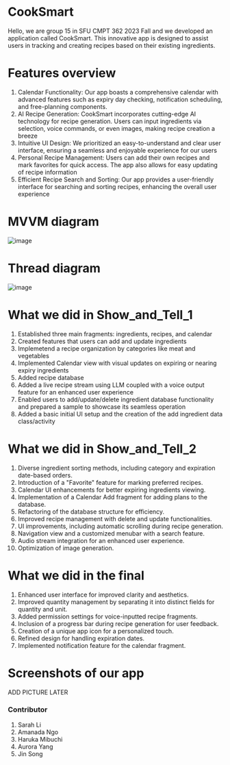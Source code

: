 # CookSmart
Hello, we are group 15 in SFU CMPT 362 2023 Fall and we developed an application called CookSmart. This innovative app is designed to assist users in tracking and creating recipes based on their existing ingredients. 

# Features overview
1. Calendar Functionality: Our app boasts a comprehensive calendar with advanced features such as expiry day checking, notification scheduling, and free-planning components.
2. AI Recipe Generation: CookSmart incorporates cutting-edge AI technology for recipe generation. Users can input ingredients via selection, voice commands, or even images, making recipe creation a breeze 
3. Intuitive UI Design: We prioritized an easy-to-understand and clear user interface, ensuring a seamless and enjoyable experience for our users 
4. Personal Recipe Management: Users can add their own recipes and mark favorites for quick access. The app also allows for easy updating of recipe information
5. Efficient Recipe Search and Sorting: Our app provides a user-friendly interface for searching and sorting recipes, enhancing the overall user experience

# MVVM diagram
![image](https://github.com/Awesomedonut/CookSmart/assets/79778466/dfdd2fe3-c2a7-41f7-93c5-bc147d2a070b)
# Thread diagram
![image](https://github.com/Awesomedonut/CookSmart/assets/79778466/9006966b-4729-443d-8dea-74da48026c5e)

# What we did in Show_and_Tell_1
1. Established three main fragments: ingredients, recipes, and calendar
2. Created features that users can add and update ingredients
3. Implemetend a recipe organization by categories like meat and vegetables
4. Implemented Calendar view with visual updates on expiring or nearing expiry ingredients
5. Added recipe database
6. Added a live recipe stream using LLM coupled with a voice output feature for an enhanced user experience
7. Enabled users to add/update/delete ingredient database functionality and prepared a sample to showcase its seamless operation
8. Added a basic initial UI setup and the creation of the add ingredient data class/activity

# What we did in Show_and_Tell_2
1. Diverse ingredient sorting methods, including category and expiration date-based orders.
2. Introduction of a "Favorite" feature for marking preferred recipes.
3. Calendar UI enhancements for better expiring ingredients viewing.
4. Implementation of a Calendar Add fragment for adding plans to the database.
5. Refactoring of the database structure for efficiency.
6. Improved recipe management with delete and update functionalities.
7. UI improvements, including automatic scrolling during recipe generation.
8. Navigation view and a customized menubar with a search feature.
9. Audio stream integration for an enhanced user experience.
10. Optimization of image generation.

# What we did in the final
1. Enhanced user interface for improved clarity and aesthetics.
2. Improved quantity management by separating it into distinct fields for quantity and unit.
3. Added permission settings for voice-inputted recipe fragments.
4. Inclusion of a progress bar during recipe generation for user feedback.
5. Creation of a unique app icon for a personalized touch.
6. Refined design for handling expiration dates.
7. Implemented notification feature for the calendar fragment.

# Screenshots of our app
ADD PICTURE LATER

###  Contributor
1. Sarah Li
2. Amanada Ngo
3. Haruka Mibuchi
4. Aurora Yang
5. Jin Song

